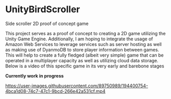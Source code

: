 # UnityBirdScroller
Side scroller 2D proof of concept game

This project serves as a proof of concept to creating a 2D game utilizing the Unity Game Engine. Additionally, I am hoping to integrate the usage of Amazon Web Services to leverage services such as server hosting as well as making use of DyanmoDB to store player information between games. This will help to create a fully fledged (albeit very simple) game that can be operated in a multiplayer capacity as well as utilizing cloud data storage. Below is a video of this specific game in its very early and barebone stages

**Currently work in progress**






https://user-images.githubusercontent.com/89750989/194400754-4bca1d08-74c7-47c1-9bcd-266e42a531cf.mp4





